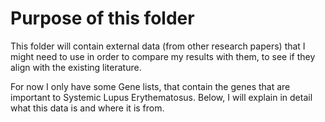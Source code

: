 # Purpose of this folder

This folder will contain external data (from other research papers) that I might need to use in order to compare my results with them, to see if they align with the existing literature. 

For now I only have some Gene lists, that contain the genes that are important to Systemic Lupus Erythematosus. 
Below, I will explain in detail what this data is and where it is from.
